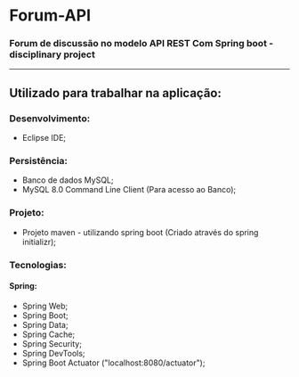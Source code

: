# Forum-API
### **Forum de discussão no modelo API REST Com Spring boot - disciplinary project**

------

## Utilizado para trabalhar na aplicação:

### Desenvolvimento:
* Eclipse IDE;

### Persistência:
* Banco de dados MySQL;
* MySQL 8.0 Command Line Client (Para acesso ao Banco);

### Projeto:
* Projeto maven - utilizando spring boot (Criado através do spring initializr);

### Tecnologias:
#### Spring:
* Spring Web;
* Spring Boot;
* Spring Data;
* Spring Cache;
* Spring Security;
* Spring DevTools;
* Spring Boot Actuator ("localhost:8080/actuator");
